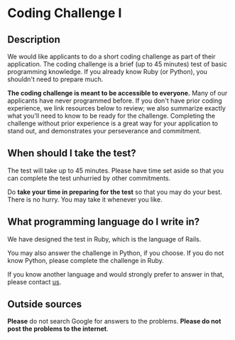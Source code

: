 # Coding Challenge I

## Description

We would like applicants to do a short coding challenge as part of
their application. The coding challenge is a brief (up to 45 minutes)
test of basic programming knowledge. If you already know Ruby (or
Python), you shouldn't need to prepare much.

**The coding challenge is meant to be accessible to everyone.** Many
of our applicants have never programmed before. If you don't have
prior coding experience, we link resources below to review; we also
summarize exactly what you'll need to know to be ready for the
challenge. Completing the challenge without prior experience is a
great way for your application to stand out, and demonstrates your
perseverance and commitment.

## When should I take the test?

The test will take up to 45 minutes. Please have time set aside so
that you can complete the test unhurried by other commitments.

Do **take your time in preparing for the test** so that you may do
your best. There is no hurry. You may take it whenever you like.

## What programming language do I write in?

We have designed the test in Ruby, which is the language of Rails.

You may also answer the challenge in Python, if you choose. If you do
not know Python, please complete the challenge in Ruby.

If you know another language and would strongly prefer to answer in
that, please contact [us](mailto:admissions@appacademy.io).

## Outside sources

**Please** do not search Google for answers to the problems. **Please do
not post the problems to the internet**.
